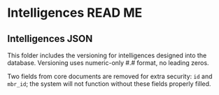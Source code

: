 # Intelligences READ ME

## Intelligences JSON

This folder includes the versioning for intelligences designed into the database. Versioning uses numeric-only #.# format, no leading zeros.

Two fields from core documents are removed for extra security: `id` and `mbr_id`; the system will not function without these fields properly filled.
